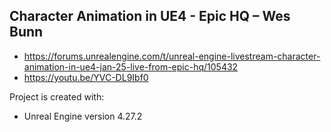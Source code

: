 ## Character Animation in UE4 - Epic HQ – Wes Bunn

- https://forums.unrealengine.com/t/unreal-engine-livestream-character-animation-in-ue4-jan-25-live-from-epic-hq/105432
- https://youtu.be/YVC-DL9Ibf0

Project is created with:
* Unreal Engine version 4.27.2
